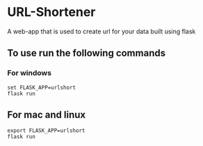 # URL-Shortener
A web-app that is used to create url for your data built using flask

## To use run the following commands
### For windows
```
set FLASK_APP=urlshort
flask run
```

## For mac and linux
```
export FLASK_APP=urlshort
flask run
```

